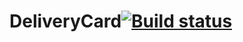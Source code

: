 # DeliveryCard[![Build status](https://ci.appveyor.com/api/projects/status/jfc8l8xgt52s2b9s/branch/master?svg=true)](https://ci.appveyor.com/project/Tatachel74/deliverycard/branch/master)
